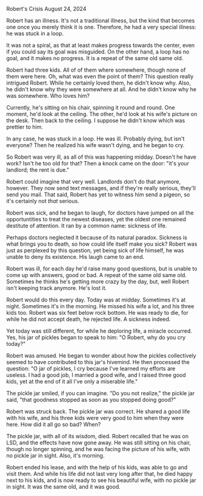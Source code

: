 Robert's Crisis
August 24, 2024

Robert has an illness. It's not a traditional illness, but the kind that becomes one once you merely think it is one. Therefore, he had a very special illness: he was stuck in a loop.

It was not a spiral, as that at least makes progress towards the center, even if you could say its goal was misguided. On the other hand, a loop has no goal, and it makes no progress. It is a repeat of the same old same old.

Robert had three kids. All of of them where somewhere, though none of them were here. Oh, what was even the point of them? This question really intrigued Robert. While he certainly loved them, he didn't know why. Also, he didn't know why they were somewhere at all. And he didn't know why he was somewhere. Who loves him?

Currently, he's sitting on his chair, spinning it round and round. One moment, he'd look at the ceiling. The other, he'd look at his wife's picture on the desk. Then back to the ceiling. I suppose he didn't know which was prettier to him.

In any case, he was stuck in a loop. He was ill. Probably dying, but isn't everyone? Then he realized his wife wasn't dying, and he began to cry.

So Robert was very ill, as all of this was happening midday. Doesn't he have work? Isn't he too old for that? Then a knock came on the door: "it's your landlord; the rent is due."

Robert could imagine that very well. Landlords don't do that anymore, however. They now send text messages, and if they're really serious, they'll send you mail. That said, Robert has yet to witness him send a pigeon, so it's certainly not _that_ serious.

Robert was sick, and he began to laugh, for doctors have jumped on all the opportuntities to treat the newest diseases, yet the oldest one remained destitute of attention. It ran by a common name: sickness of life.

Perhaps doctors neglected it because of its natural paradox. Sickness is what brings you to death, so how could life itself make you sick? Robert was just as perplexed by this question, yet being sick of life himself, he was unable to deny its existence. His laugh came to an end.

Robert was ill, for each day he'd raise many good questions, but is unable to come up with answers, good or bad. A repeat of the same old same old. Sometimes he thinks he's getting more crazy by the day, but, well Robert isn't keeping track anymore. He's lost it.

Robert would do this every day. Today was at midday. Sometimes it's at night. Sometimes it's in the morning. He missed his wife a lot, and his three kids too. Robert was six feet below rock bottom. He was ready to die, for while he did not accept death, he rejected life. A sickness indeed.

Yet today was still different, for while he deploring life, a miracle occurred. Yes, his jar of pickles began to speak to him: "O Robert, why do you cry today?"

Robert was amused. He began to wonder about how the pickles collectively seemed to have contributed to this jar's hivemind. He then processed the question: "O jar of pickles, I cry because I've learned my efforts are useless. I had a good job, I married a good wife, and I raised three good kids, yet at the end of it all I've only a miserable life."

The pickle jar smiled, if you can imagine. "Do you not realize," the pickle jar said, "that goodness stopped as soon as you stopped doing good?"

Robert was struck back. The pickle jar was correct. He shared a good life with his wife, and his three kids were very good to him when they were here. How did it all go so bad? When?

The pickle jar, with all of its wisdom, died. Robert recalled that he was on LSD, and the effects have now gone away. He was still sitting on his chair, though no longer spinning, and he was facing the picture of his wife, with no pickle jar in sight. Also, it's morning.

Robert ended his lease, and with the help of his kids, was able to go and visit them. And while his life did not last very long after that, he died happy next to his kids, and is now ready to see his beautiful wife, with no pickle jar in sight. It was the same old, and it was good.

